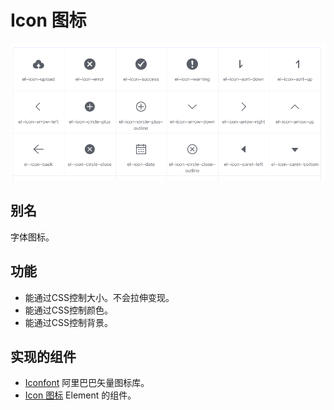 # Icon 图标
<div align="center">
  <img src="screenshot/basic.png" alt="外观">
</div>

## 别名
字体图标。

## 功能
* 能通过CSS控制大小。不会拉伸变现。
* 能通过CSS控制颜色。
* 能通过CSS控制背景。

## 实现的组件
* [Iconfont](http://www.iconfont.cn/) 阿里巴巴矢量图标库。
* [Icon 图标](http://element-cn.eleme.io/#/zh-CN/component/icon) Element 的组件。




